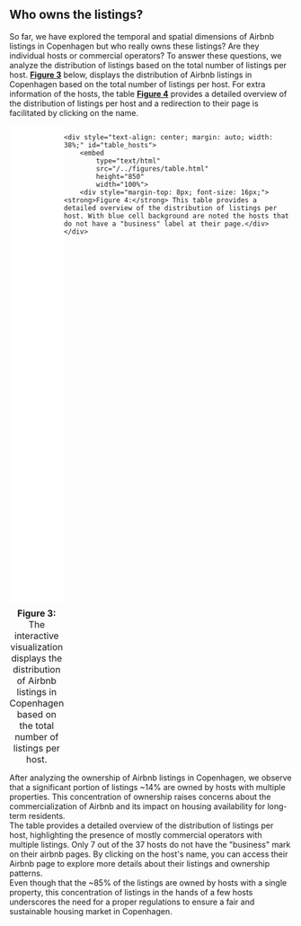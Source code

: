 ## Who owns the listings?

So far, we have explored the temporal and spatial dimensions of Airbnb listings in Copenhagen but who really owns these listings? Are they individual hosts or commercial operators? To answer these questions, we analyze the distribution of listings based on the total number of listings per host. **[Figure 3](#listings_per_host)** below, displays the distribution of Airbnb listings in Copenhagen based on the total number of listings per host. For extra information of the hosts, the table **[Figure 4](#table_hosts)** provides a detailed overview of the distribution of listings per host and a redirection to their page is facilitated by clicking on the name.



<div style="display: flex; justify-content: center; align-items: flex-start; width: 100%;">
    <div style="text-align: center; margin: auto; width: 62%;" id="listings_per_host">
        <embed
            type="text/html"
            src="/../figures/listings_per_host.html"
            height="850"
            width="100%">
        <div style="margin-top: 8px; font-size: 16px;"><strong>Figure 3:</strong> The interactive visualization displays the distribution of Airbnb listings in Copenhagen based on the total number of listings per host.</div>
    </div>

    <div style="text-align: center; margin: auto; width: 38%;" id="table_hosts">
        <embed
            type="text/html"
            src="/../figures/table.html"
            height="850"
            width="100%">
        <div style="margin-top: 8px; font-size: 16px;"><strong>Figure 4:</strong> This table provides a detailed overview of the distribution of listings per host. With blue cell background are noted the hosts that do not have a "business" label at their page.</div>
    </div>
</div>


After analyzing the ownership of Airbnb listings in Copenhagen, we observe that a significant portion of listings ~14% are owned by hosts with multiple properties. This concentration of ownership raises concerns about the commercialization of Airbnb and its impact on housing availability for long-term residents.  
The table provides a detailed overview of the distribution of listings per host, highlighting the presence of mostly commercial operators with multiple listings. Only 7 out of the 37 hosts do not have the "business" mark on their airbnb pages. By clicking on the host's name, you can access their Airbnb page to explore more details about their listings and ownership patterns.  
Even though that the ~85% of the listings are owned by hosts with a single property, this concentration of listings in the hands of a few hosts underscores the need for a proper regulations to ensure a fair and sustainable housing market in Copenhagen.
